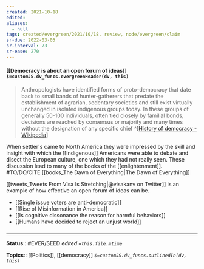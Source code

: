 ```yaml
---
created: 2021-10-18
edited: 
aliases:
  - null
tags: created/evergreen/2021/10/18, review, node/evergreen/claim
sr-due: 2022-03-05
sr-interval: 73
sr-ease: 270
---
```


#### [[Democracy is about an open forum of ideas]] `$=customJS.dv_funcs.evergreenHeader(dv, this)`

> Anthropologists have identified forms of proto-democracy that date back to small bands of hunter-gatherers that predate the establishment of agrarian, sedentary societies and still exist virtually unchanged in isolated indigenous groups today. In these groups of generally 50-100 individuals, often tied closely by familial bonds, decisions are reached by consensus or majority and many times without the designation of any specific chief
^[[History of democracy - Wikipedia](https://en.wikipedia.org/wiki/History_of_democracy)]

When settler's came to North America they were impressed by the skill and insight with which the [[Indigenous]] Americans were able to debate and disect the European culture, one which they had not really seen. These discussion lead to many of the books of the [[enlightenment]].
#TO/DO/CITE [[books_The Dawn of Everything|The Dawn of Everything]]

[[tweets_Tweets From Visa Is Stretching|@visakanv on Twitter]] is an example of how effective an open forum of ideas can be. 

- [[Single issue voters are anti-democratic]]
- [[Rise of Misinformation in America]]
- [[Is cognitive dissonance the reason for harmful behaviors]]
- [[Humans have decided to reject an unjust world]]
### <hr class="footnote"/>

**Status**:: #EVER/SEED
*edited `=this.file.mtime`*

**Topics**:: [[Politics]], [[democracy]]
*`$=customJS.dv_funcs.outlinedIn(dv, this)`*
